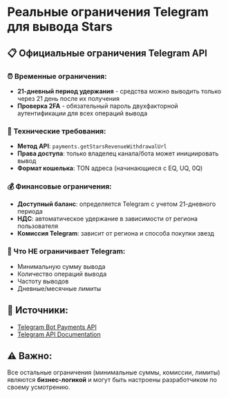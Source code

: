 # Реальные ограничения Telegram для вывода Stars

## 📋 Официальные ограничения Telegram API

### ⏰ Временные ограничения:
- **21-дневный период удержания** - средства можно выводить только через 21 день после их получения
- **Проверка 2FA** - обязательный пароль двухфакторной аутентификации для всех операций вывода

### 🔧 Технические требования:
- **Метод API**: `payments.getStarsRevenueWithdrawalUrl`
- **Права доступа**: только владелец канала/бота может инициировать вывод
- **Формат кошелька**: TON адреса (начинающиеся с EQ, UQ, 0Q)

### 💰 Финансовые ограничения:
- **Доступный баланс**: определяется Telegram с учетом 21-дневного периода
- **НДС**: автоматическое удержание в зависимости от региона пользователя
- **Комиссия Telegram**: зависит от региона и способа покупки звезд

### 🚫 Что НЕ ограничивает Telegram:
- Минимальную сумму вывода
- Количество операций вывода
- Частоту выводов
- Дневные/месячные лимиты

## 🔗 Источники:
- [Telegram Bot Payments API](https://core.telegram.org/bots/payments-stars)
- [Telegram API Documentation](https://core.telegram.org/api/stars)

## ⚠️ Важно:
Все остальные ограничения (минимальные суммы, комиссии, лимиты) являются **бизнес-логикой** и могут быть настроены разработчиком по своему усмотрению.